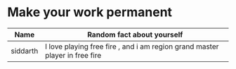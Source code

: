 # Make your work permanent

| Name        | Random fact about yourself     |
|-------------|--------|
|siddarth      | I love playing free fire , and i am region grand master player in free fire  |
